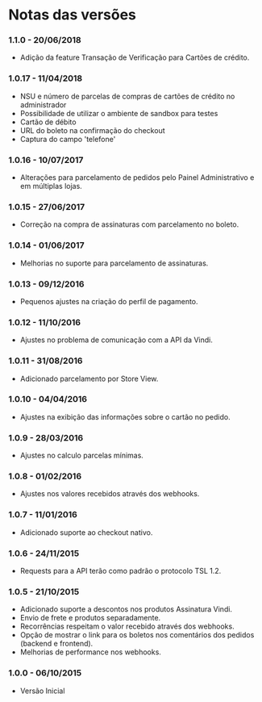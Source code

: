 # Notas das versões

### 1.1.0 - 20/06/2018
- Adição da feature Transação de Verificação para Cartões de crédito.

### 1.0.17 - 11/04/2018
- NSU e número de parcelas de compras de cartões de crédito no administrador
- Possibilidade de utilizar o ambiente de sandbox para testes
- Cartão de débito
- URL do boleto na confirmação do checkout
- Captura do campo 'telefone'

### 1.0.16 - 10/07/2017
- Alterações para parcelamento de pedidos pelo Painel Administrativo e em múltiplas lojas.

### 1.0.15 - 27/06/2017
- Correção na compra de assinaturas com parcelamento no boleto.

### 1.0.14 - 01/06/2017
- Melhorias no suporte para parcelamento de assinaturas.

### 1.0.13 - 09/12/2016
- Pequenos ajustes na criação do perfil de pagamento.

### 1.0.12 - 11/10/2016
- Ajustes no problema de comunicação com a API da Vindi.

### 1.0.11 - 31/08/2016
- Adicionado parcelamento por Store View.

### 1.0.10 - 04/04/2016
- Ajustes na exibição das informações sobre o cartão no pedido.

### 1.0.9 - 28/03/2016
- Ajustes no calculo parcelas mínimas.

### 1.0.8 - 01/02/2016
- Ajustes nos valores recebidos através dos webhooks.

### 1.0.7 - 11/01/2016
- Adicionado suporte ao checkout nativo.

### 1.0.6 - 24/11/2015
- Requests para a API terão como padrão o protocolo TSL 1.2.

### 1.0.5 - 21/10/2015
- Adicionado suporte a descontos nos produtos Assinatura Vindi.
- Envio de frete e produtos separadamente.
- Recorrências respeitam o valor recebido através dos webhooks.
- Opção de mostrar o link para os boletos nos comentários dos pedidos (backend e frontend).
- Melhorias de performance nos webhooks.

### 1.0.0 - 06/10/2015
- Versão Inicial
